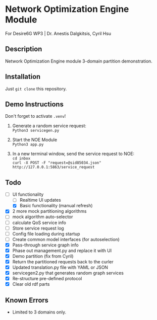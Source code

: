 # Network Optimization Engine Module
For Desire6G WP3 | Dr. Anestis Dalgkitsis, Cyril Hsu

## Description
Network Optimization Engine module 3-domain partition demonstration. 

## Installation
Just `git clone` this repository.

## Demo Instructions
Don't forget to activate `.venv`!

1. Generate a random service request:  
`Python3 servicegen.py`

2. Start the NOE Module  
`Python3 app.py`

3. In a new terminal window, send the service request to NOE:  
`cd inbox`  
`curl -X POST -F "request=@sid85034.json" http://127.0.0.1:5863/service_request`

## Todo
- [ ] UI functionality
    - [ ] Realtime UI updates
    - [x] Basic functionality (manual refresh)
- [x] 2 more mock partitioning algorithms
- [ ] mock algorithm auto-selector
- [ ] calculate QoS service info
- [ ] Store service request log
- [ ] Config file loading during startup
- [ ] Create common model interfaces (for autoselection)
- [x] Pass-through service graph info
- [x] Phase out management.py and replace it with UI
- [x] Demo partition (fix from Cyril)
- [x] Return the partitioned requests back to the curler
- [x] Updated translation.py file with YAML or JSON 
- [x] servicegen2.py that generates random graph services
- [x] Re-structure pre-defined protocol
- [x] Clear old rdf parts

## Known Errors
- Limited to 3 domains only.